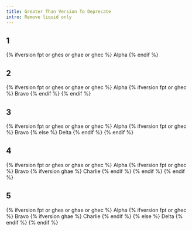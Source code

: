 ```yaml
---
title: Greater Than Version To Deprecate
intro: Remove liquid only
---
```


## 1
<div class="example1">

{% ifversion fpt or ghes or ghae or ghec %}
Alpha
{% endif %}

</div>

## 2
<div class="example2">

{% ifversion fpt or ghes or ghae or ghec %}
Alpha
  {% ifversion fpt or ghec %}
  Bravo
  {% endif %}
{% endif %}

</div>

## 3
<div class="example3">

{% ifversion fpt or ghes or ghae or ghec %}
Alpha
  {% ifversion fpt or ghec %}
  Bravo
  {% else %}
  Delta
  {% endif %}
{% endif %}

</div>

## 4
<div class="example4">

{% ifversion fpt or ghes or ghae or ghec %}
Alpha
  {% ifversion fpt or ghec %}
  Bravo
    {% ifversion ghae %}
    Charlie
    {% endif %}
  {% endif %}
{% endif %}

</div>

## 5
<div class="example5">

{% ifversion fpt or ghes or ghae or ghec %}
Alpha
  {% ifversion fpt or ghec %}
  Bravo
    {% ifversion ghae %}
    Charlie
    {% endif %}
  {% else %}
  Delta
  {% endif %}
{% endif %}

</div>

